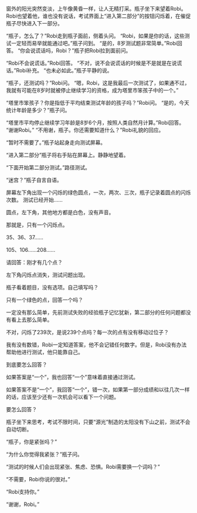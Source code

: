 窗外的阳光突然变淡，上午像黄昏一样，让人无精打采。瓶子坐下来望着Robi。Robi也望着他，谁也没有说话，考试界面上“进入第二部分”的按钮闪烁着，在催促瓶子尽快进入下一部分。

“瓶子，怎么了？”Robi走到瓶子面前，侧着头问。
“Robi，如果是你的话，这些测试一定轻而易举就能通过吧。”瓶子问到。
“是的，8岁测试题非常简单。”Robi回答。
“你会说谎话吗，Robi？”瓶子把Robi拉到面前问。

“Robi不会说谎话。”Robi回答。
“不对，说不会说谎话的时候是不是就是在说谎话。”Robi补充。
“也未必如此。”瓶子平静的说。

“瓶子，还测试吗？”Robi问。
“嗯，Robi，这是我最后一次测试了，如果通不过，我就有可能在8岁时就被停止继续学习的资格，成为塔里市笨孩子中的一个。”

“塔里市笨孩子？你是指低于平均结束测试年龄的孩子吗？”Robi问。
“是的，今天统计年龄是多少？”瓶子问。

“塔里市平均停止继续学习年龄是8岁6个月，按照人类自然月计算。”Robi回答。
“谢谢Robi。”
“不用谢，瓶子。你还需要知道什么？”Robi礼貌的回应。

“暂时不需要了。”瓶子站起身走向测试屏幕。

“进入第二部分”瓶子将右手贴在屏幕上。静静地望着。

“下面开始第二部分测试。”路径测试。

“迷宫？”瓶子自言自语。

屏幕左下角出现一个闪烁的绿色圆点，一次，两次、三次，瓶子记录着圆点的闪烁次数。
测试已经开始......

圆点，左下角，其他地方都是白色，没有声音。

那就是，只有一个闪烁点。

35、36、37......

105、106......208......

请回答：刚才有几个点？

左下角闪烁点消失，测试问题出现。

瓶子看着题目，没有选项。自己填写吗？

只有一个绿色的点，回答一个吗？

一定没有那么简单，先前测试失败的经验瓶子记忆犹新，第二部分的任何问题都没有看上去那么简单。

不对，闪烁了239次，是说239个点吗？每一次的点有没有移动过位子？

我有没有数错，Robi一定知道答案，他不会记错任何数字。但是，Robi没有办法帮助他进行测试，他只能靠自己。

到底要怎么回答？

如果答案是“一个”，我也回答“一个”意味着直接通过测试。

如果答案不是“一个”，我回答“一个”，错一次，如果第一部分成绩和以往几次一样的话，应该至少还有一次机会可以看下一个问题。

要怎么回答？

瓶子坐下来思考，考试不限时间，只要“源光”制造的太阳没有下山之前，测试不会自动切断。

“瓶子，你是紧张吗？”

“为什么你觉得我紧张？”瓶子问。

“测试的时候人们会出现紧张、焦虑、恐惧。Robi需要换一个词吗？”

“不需要，Robi你说的很对。”

“Robi支持你。”

“谢谢，Robi。”